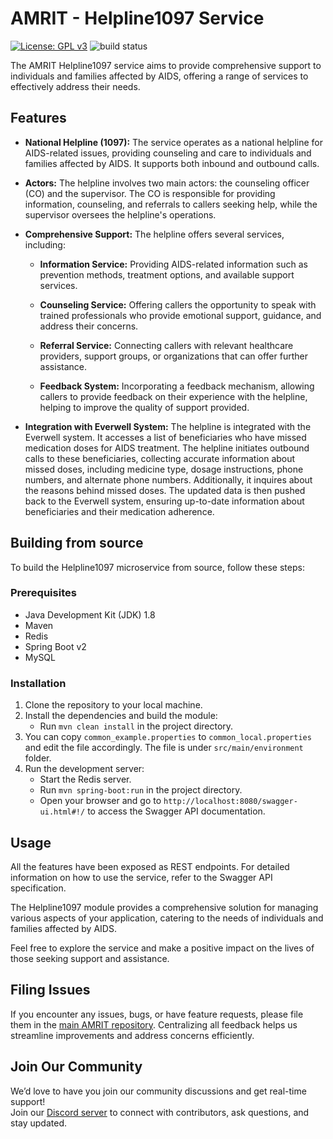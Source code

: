 # AMRIT - Helpline1097 Service

[![License: GPL v3](https://img.shields.io/badge/License-GPLv3-blue.svg)](https://www.gnu.org/licenses/gpl-3.0) ![build status](https://github.com/PSMRI/Helpline1097-API/actions/workflows/sast-and-package.yml/badge.svg)

The AMRIT Helpline1097 service aims to provide comprehensive support to individuals and families affected by AIDS, offering a range of services to effectively address their needs.

## Features

- **National Helpline (1097):** The service operates as a national helpline for AIDS-related issues, providing counseling and care to individuals and families affected by AIDS. It supports both inbound and outbound calls.

- **Actors:** The helpline involves two main actors: the counseling officer (CO) and the supervisor. The CO is responsible for providing information, counseling, and referrals to callers seeking help, while the supervisor oversees the helpline's operations.

- **Comprehensive Support:** The helpline offers several services, including:

  - **Information Service:** Providing AIDS-related information such as prevention methods, treatment options, and available support services.
  
  - **Counseling Service:** Offering callers the opportunity to speak with trained professionals who provide emotional support, guidance, and address their concerns.
  
  - **Referral Service:** Connecting callers with relevant healthcare providers, support groups, or organizations that can offer further assistance.
  
  - **Feedback System:** Incorporating a feedback mechanism, allowing callers to provide feedback on their experience with the helpline, helping to improve the quality of support provided.

- **Integration with Everwell System:** The helpline is integrated with the Everwell system. It accesses a list of beneficiaries who have missed medication doses for AIDS treatment. The helpline initiates outbound calls to these beneficiaries, collecting accurate information about missed doses, including medicine type, dosage instructions, phone numbers, and alternate phone numbers. Additionally, it inquires about the reasons behind missed doses. The updated data is then pushed back to the Everwell system, ensuring up-to-date information about beneficiaries and their medication adherence.

## Building from source

To build the Helpline1097 microservice from source, follow these steps:

### Prerequisites

- Java Development Kit (JDK) 1.8
- Maven
- Redis
- Spring Boot v2
- MySQL

### Installation

1. Clone the repository to your local machine.
2. Install the dependencies and build the module:
   - Run `mvn clean install` in the project directory.
3. You can copy `common_example.properties` to `common_local.properties` and edit the file accordingly. The file is under `src/main/environment` folder.
4. Run the development server:
   - Start the Redis server.
   - Run `mvn spring-boot:run` in the project directory.
   - Open your browser and go to `http://localhost:8080/swagger-ui.html#!/` to access the Swagger API documentation.

## Usage

All the features have been exposed as REST endpoints. For detailed information on how to use the service, refer to the Swagger API specification.

The Helpline1097 module provides a comprehensive solution for managing various aspects of your application, catering to the needs of individuals and families affected by AIDS.

Feel free to explore the service and make a positive impact on the lives of those seeking support and assistance.

## Filing Issues

If you encounter any issues, bugs, or have feature requests, please file them in the [main AMRIT repository](https://github.com/PSMRI/AMRIT/issues). Centralizing all feedback helps us streamline improvements and address concerns efficiently.  

## Join Our Community

We’d love to have you join our community discussions and get real-time support!  
Join our [Discord server](https://discord.gg/FVQWsf5ENS) to connect with contributors, ask questions, and stay updated.  
